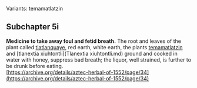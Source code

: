 Variants: temamatlatzin  

## Subchapter 5i  
**Medicine to take away foul and fetid breath.** The root and leaves of the plant called [tlatlanquaye](Tlatlanquaye.md), red earth, white earth, the plants [temamatlatzin](Temamatlatzin.md) and [tlanextia xiuhtontli](Tlanextia xiuhtontli.md) ground and cooked in water with honey, suppress bad breath; the liquor, well strained, is further to be drunk before eating.  
[https://archive.org/details/aztec-herbal-of-1552/page/34](https://archive.org/details/aztec-herbal-of-1552/page/34)  


